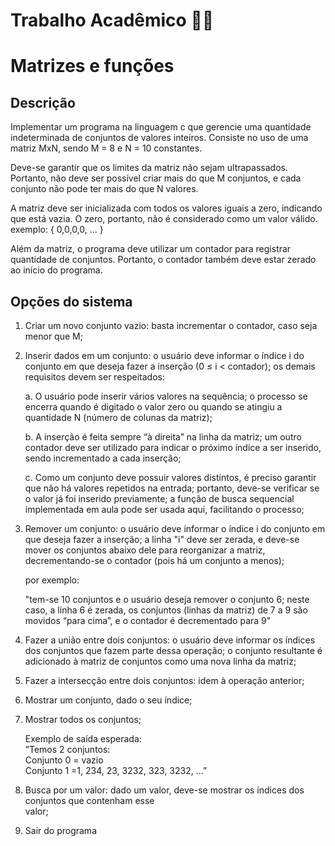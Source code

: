 # Trabalho Acadêmico 🧑‍💻

# Matrizes e funções

## Descrição

Implementar um programa na linguagem c que gerencie uma quantidade indeterminada de conjuntos de valores inteiros. Consiste no uso de uma matriz MxN, sendo M = 8 e N = 10 constantes.

Deve-se garantir que os limites da matriz não sejam ultrapassados. Portanto, não deve ser possível criar mais do que M conjuntos, e cada conjunto não pode ter mais do que N valores.

A matriz deve ser inicializada com todos os valores iguais a zero, indicando que está vazia. O zero, portanto, não é considerado como um valor válido. exemplo: { 0,0,0,0, … }

Além da matriz, o programa deve utilizar um contador para registrar quantidade de conjuntos. Portanto, o contador também deve estar zerado ao início do programa.

## Opções do sistema

1. Criar um novo conjunto vazio: basta incrementar o contador, caso seja menor que M;

2. Inserir dados em um conjunto: o usuário deve informar o índice i do conjunto em que deseja fazer a inserção (0 ≤ i \< contador); os demais requisitos devem ser respeitados:

    a.  O usuário pode inserir vários valores na sequência; o processo se encerra quando é digitado o valor zero ou quando se atingiu a quantidade N (número de colunas da matriz);
    
    b.  A inserção é feita sempre “à direita” na linha da matriz; um outro contador deve ser utilizado para indicar o próximo índice a ser inserido, sendo incrementado a cada inserção;
    
    c.  Como um conjunto deve possuir valores distintos, é preciso garantir que não há valores repetidos na entrada; portanto, deve-se verificar se o valor já foi inserido previamente; a função de busca sequencial implementada em aula pode ser usada aqui, facilitando o processo;

3. Remover um conjunto: o usuário deve informar o índice i do conjunto em que deseja fazer a inserção; a linha "i" deve ser zerada, e deve-se mover os conjuntos abaixo dele para reorganizar a matriz, decrementando-se o contador (pois há um conjunto a menos);

    por exemplo:

    "tem-se 10 conjuntos e o usuário deseja remover o conjunto 6; neste caso, a linha 6 é zerada, os conjuntos (linhas da matriz) de 7 a 9 são movidos “para cima”, e o contador é decrementado para 9"

4. Fazer a união entre dois conjuntos: o usuário deve informar os índices dos conjuntos que fazem parte dessa operação; o conjunto resultante é adicionado à matriz de conjuntos como uma nova linha da matriz;

5. Fazer a intersecção entre dois conjuntos: idem à operação anterior;

6. Mostrar um conjunto, dado o seu índice;

7. Mostrar todos os conjuntos;

    Exemplo de saída esperada:  
    ”Temos 2 conjuntos:  
    Conjunto 0 = vazio  
    Conjunto 1 =1, 234, 23, 3232, 323, 3232, ...”

8. Busca por um valor: dado um valor, deve-se mostrar os índices dos conjuntos que contenham esse  
valor;

9. Sair do programa
